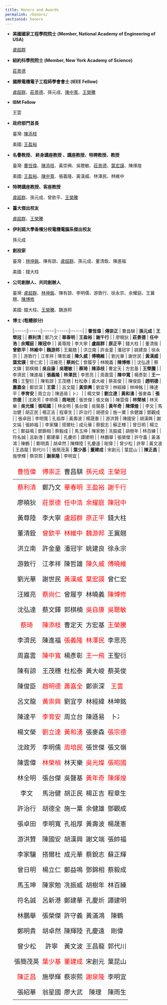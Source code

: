 ```yaml
---
title: Honors and Awards
permalink: /honors/
sectionid: honors
---
```

- **美國國家工程學院院士 (Member, National Academy of Engineering of USA)**

  [盧超群](/classmates/盧超群/)

- **紐約科學院院士 (Member, New York Academy of Science)**

  [莊景德](/classmates/莊景德/)

- **國際電機電子工程師學會會士 (IEEE Fellow)**

  [盧超群](/classmates/盧超群/)、[莊景德](/classmates/莊景德/)、孫元成、[陳中寬](/classmates/陳中寬/)、[王榮騰](/classmates/王榮騰/)

- **IBM Fellow**

  王雲

- **政府部門首長**

  臺灣: [陳添枝](/classmates/陳添枝/)

  美國: [王盈裕](/classmates/王盈裕/)

- **名譽教授、 終身講座教授 、講座教授、特聘教授、教授**

  臺灣: [曹恆偉](/classmates/曹恆偉)、[陳添枝](/classmates/陳添枝/)、黃崇興、吳聰敏、[莊景德](/classmates/莊景德/)、[葉宏謨](/classmates/葉宏謨)、陳煇煌

  美國: [王盈裕](/classmates/王盈裕/)、[陳中寬](/classmates/陳中寬/)、張義隆、黃漢威、林澤民、林維中

- **特聘講座教授、客座教授**

  [盧超群](/classmates/盧超群/)、孫元成、曾欽平、[王榮騰](/classmates/王榮騰/)

- **臺大傑出校友**

  [盧超群](/classmates/盧超群/)、[王榮騰](/classmates/王榮騰/)

- **伊利諾大學香檳分校電機電腦系傑出校友**

  孫元成

- **創投家**

  臺灣：[林坤銘](/classmates/林坤銘/)、陳有諒、[盧超群](/classmates/盧超群/)、孫元成、董清銓、陳進福

  美國：錢大柱

- **公司創辦人、共同創辦人**

  臺灣: [盧超群](/classmates/盧超群/)、[林坤銘](/classmates/林坤銘/)、陳有諒、李明儒、游敦行、徐永宗、余耀庭、王冀翹、[陳博修](/classmates/陳博修)

  美國: 錢大柱、[王榮騰](/classmates/王榮騰/)、魏游邦

- **博士 (粗體部分)**

  |:-----:|:-----:|:-----:|:-----:|:-----:|
  | **曹恆偉**	| **傅崇正**	| 曹昌騏	| **孫元成**	| **王榮冠**	|
  | **蔡利清**	| 鄭乃文	| **華春明**	| **王盈裕**	| **謝千行**	|
  | 廖曉狄	| **莊景德**	| **任中浩**	| **余耀庭**	| **陳冠中**	|
  | 黃尊陸	| 李大寧	| **盧超群**	| **原正平**	| 錢大柱	|
  | 董清銓	| **曾欽平**	| **林維中**	| **魏游邦**	| 王冀翹	|
  | 洪立南	| 許金童	| 潘冠宇	| 姚建良	| 徐永宗	|
  | 游敦行	| 江孝祥	| 陳哲雄	| **陳久威**	| **傅曉維**	|
  | 劉光華	| 謝世民	| **黃漢威**	| **葉宏謨**	| 曾仁宏	|
  | 汪維亮	| **蔡尚仁**	| 曾履亨	| 林曉義	| **陳博修**	|
  | 沈弘達	| 蔡文鐸	| 郭棋楠	| **吳自康**	| **吳聰敏**	|
  | **蔡琦**	| **陳添枝**	| 曹定天	| 方宏基	| **王榮騰**	|
  | 李濟民	| 陳進福	| **張義隆**	| **林澤民**	| 李思亮	|
  | 周嘉雲	| **陳中寬**	| 楊彥彰	| **王一飛**	| 王聖衍	|
  | 陳有諒	| 王茂穗	| 杜松泰	| 黃大峻	| 蔡英俊	|
  | 陳俊臣	| **趙明德**	| **蕭嘉全**	| 鄭崇深	| **王雲**	|
  | 呂文龍	| **黃崇興**	| 劉宜亨	| 林經緯	| 林坤銘	|
  | 陳達平	| **李育安**	| 周立台	| 陳遜易	| 卜冫	|
  | 楊文榮	| **劉立達**	| **黃和湧**	| 張麥森	| **張宗德**	|
  | 沈政芳	| 李明儒	| **周培民**	| 張世傑	| 張文嶺	|
  | 陳雲偉	| **林榮楨**	| 林天樂	| **吳光燦**	| **張昭國**	|
  | 林全明	| 張台傑	| 吳聲基	| **黃年奇**	| **陳煇煌**	|
  | 李文	| 馬治健	| 胡正民	| 楊正吉	| 程章生	|
  | 許治行	| 胡德全	| 施一粟	| 余健雄	| 鄧觀成	|
  | 張卓田	| 李明寬	| 孔祖厚	| 黃壽波	| 楊晟憲	|
  | 游洪贊	| 陳國安	| 胡漢興	| 謝文端	| 張帥福	|
  | 李家驤	| 搭爾杜	| 成元華	| 蔡銳志	| 蘇正輝	|
  | 曾日明	| 楊立仁	| 鄭益鳴	| 鄧錦相	| 蔡毅成	|
  | 馬玉坤	| 陳家勉	| 冼振威	| 胡樹年	| 林百練	|
  | 符名誠	| 呂新港	| 鄭建華	| 孔慶炘	| 譚建明	|
  | 林鵬舉	| 張榮傑	| 許守義	| 黃滿鴻	| 陳鶴	|
  | 鄭明貴	| 胡卓然	| 陳輝陸	| 孔慶遠	| 剛偉	|
  | 曾少松	| 許寧	| 黃文波	| 王昌龍	| 郭代川	|
  | 張簡茂英	| **葉少基**	| **董建成**	| 宋創元	| 葉昆山	|
  | **陳正昌**	| 施學輝	| 蔡崇熙	| **謝泉隆**	| 李明宜	|

  <style type="text/css">
  .tg  {border:none;border-collapse:collapse;border-spacing:0;}
  .tg td{border-style:solid;border-width:0px;font-family:Arial, sans-serif;font-size:20px;overflow:hidden;
    padding:10px 5px;word-break:normal;}
  .tg th{border-style:solid;border-width:0px;font-family:Arial, sans-serif;font-size:20px;font-weight:normal;
    overflow:hidden;padding:10px 5px;word-break:normal;}
  .tg .tg-36ox{border-color:#000000;color:#fe0000;text-align:center;vertical-align:top}
  .tg .tg-0pky{border-color:#000000;text-align:center;vertical-align:top}
  </style>
  <table class="tg">
  <thead>
    <tr>
      <th class="tg-36ox">曹恆偉</th>
      <th class="tg-36ox">傅崇正</th>
      <th class="tg-0pky">曹昌騏</th>
      <th class="tg-36ox">孫元成</th>
      <th class="tg-36ox">王榮冠</th>
    </tr>
  </thead>
  <tbody>
    <tr>
      <td class="tg-36ox">蔡利清</td>
      <td class="tg-0pky">鄭乃文</td>
      <td class="tg-36ox">華春明</td>
      <td class="tg-36ox">王盈裕</td>
      <td class="tg-36ox">謝千行</td>
    </tr>
    <tr>
      <td class="tg-0pky">廖曉狄</td>
      <td class="tg-36ox">莊景德</td>
      <td class="tg-36ox">任中浩</td>
      <td class="tg-36ox">余耀庭</td>
      <td class="tg-36ox">陳冠中</td>
    </tr>
    <tr>
      <td class="tg-0pky">黃尊陸</td>
      <td class="tg-0pky">李大寧</td>
      <td class="tg-36ox">盧超群</td>
      <td class="tg-36ox">原正平</td>
      <td class="tg-0pky">錢大柱</td>
    </tr>
    <tr>
      <td class="tg-0pky">董清銓</td>
      <td class="tg-36ox">曾欽平</td>
      <td class="tg-36ox">林維中</td>
      <td class="tg-36ox">魏游邦</td>
      <td class="tg-0pky">王冀翹</td>
    </tr>
    <tr>
      <td class="tg-0pky">洪立南</td>
      <td class="tg-0pky">許金童</td>
      <td class="tg-0pky">潘冠宇</td>
      <td class="tg-0pky">姚建良</td>
      <td class="tg-0pky">徐永宗</td>
    </tr>
    <tr>
      <td class="tg-0pky">游敦行</td>
      <td class="tg-0pky">江孝祥</td>
      <td class="tg-0pky">陳哲雄</td>
      <td class="tg-36ox">陳久威</td>
      <td class="tg-36ox">傅曉維</td>
    </tr>
    <tr>
      <td class="tg-0pky">劉光華</td>
      <td class="tg-0pky">謝世民</td>
      <td class="tg-36ox">黃漢威</td>
      <td class="tg-36ox">葉宏謨</td>
      <td class="tg-0pky">曾仁宏</td>
    </tr>
    <tr>
      <td class="tg-0pky">汪維亮</td>
      <td class="tg-36ox">蔡尚仁</td>
      <td class="tg-0pky">曾履亨</td>
      <td class="tg-0pky">林曉義</td>
      <td class="tg-36ox">陳博修</td>
    </tr>
    <tr>
      <td class="tg-0pky">沈弘達</td>
      <td class="tg-0pky">蔡文鐸</td>
      <td class="tg-0pky">郭棋楠</td>
      <td class="tg-36ox">吳自康</td>
      <td class="tg-36ox">吳聰敏</td>
    </tr>
    <tr>
      <td class="tg-36ox">蔡琦</td>
      <td class="tg-36ox">陳添枝</td>
      <td class="tg-0pky">曹定天</td>
      <td class="tg-0pky">方宏基</td>
      <td class="tg-36ox">王榮騰</td>
    </tr>
    <tr>
      <td class="tg-0pky">李濟民</td>
      <td class="tg-0pky">陳進福</td>
      <td class="tg-36ox">張義隆</td>
      <td class="tg-36ox">林澤民</td>
      <td class="tg-0pky">李思亮</td>
    </tr>
    <tr>
      <td class="tg-0pky">周嘉雲</td>
      <td class="tg-36ox">陳中寬</td>
      <td class="tg-0pky">楊彥彰</td>
      <td class="tg-36ox">王一飛</td>
      <td class="tg-0pky">王聖衍</td>
    </tr>
    <tr>
      <td class="tg-0pky">陳有諒</td>
      <td class="tg-0pky">王茂穗</td>
      <td class="tg-0pky">杜松泰</td>
      <td class="tg-0pky">黃大峻</td>
      <td class="tg-0pky">蔡英俊</td>
    </tr>
    <tr>
      <td class="tg-0pky">陳俊臣</td>
      <td class="tg-36ox">趙明德</td>
      <td class="tg-36ox">蕭嘉全</td>
      <td class="tg-0pky">鄭崇深</td>
      <td class="tg-36ox">王雲</td>
    </tr>
    <tr>
      <td class="tg-0pky">呂文龍</td>
      <td class="tg-36ox">黃崇興</td>
      <td class="tg-0pky">劉宜亨</td>
      <td class="tg-0pky">林經緯</td>
      <td class="tg-0pky">林坤銘</td>
    </tr>
    <tr>
      <td class="tg-0pky">陳達平</td>
      <td class="tg-36ox">李育安</td>
      <td class="tg-0pky">周立台</td>
      <td class="tg-0pky">陳遜易</td>
      <td class="tg-0pky">卜冫</td>
    </tr>
    <tr>
      <td class="tg-0pky">楊文榮</td>
      <td class="tg-36ox">劉立達</td>
      <td class="tg-36ox">黃和湧</td>
      <td class="tg-0pky">張麥森</td>
      <td class="tg-36ox">張宗德</td>
    </tr>
    <tr>
      <td class="tg-0pky">沈政芳</td>
      <td class="tg-0pky">李明儒</td>
      <td class="tg-36ox">周培民</td>
      <td class="tg-0pky">張世傑</td>
      <td class="tg-0pky">張文嶺</td>
    </tr>
    <tr>
      <td class="tg-0pky">陳雲偉</td>
      <td class="tg-36ox">林榮楨</td>
      <td class="tg-0pky">林天樂</td>
      <td class="tg-36ox">吳光燦</td>
      <td class="tg-36ox">張昭國</td>
    </tr>
    <tr>
      <td class="tg-0pky">林全明</td>
      <td class="tg-0pky">張台傑</td>
      <td class="tg-0pky">吳聲基</td>
      <td class="tg-36ox">黃年奇</td>
      <td class="tg-36ox">陳煇煌</td>
    </tr>
    <tr>
      <td class="tg-0pky">李文</td>
      <td class="tg-0pky">馬治健</td>
      <td class="tg-0pky">胡正民</td>
      <td class="tg-0pky">楊正吉</td>
      <td class="tg-0pky">程章生</td>
    </tr>
    <tr>
      <td class="tg-0pky">許治行</td>
      <td class="tg-0pky">胡德全</td>
      <td class="tg-0pky">施一粟</td>
      <td class="tg-0pky">余健雄</td>
      <td class="tg-0pky">鄧觀成</td>
    </tr>
    <tr>
      <td class="tg-0pky">張卓田</td>
      <td class="tg-0pky">李明寬</td>
      <td class="tg-0pky">孔祖厚</td>
      <td class="tg-0pky">黃壽波</td>
      <td class="tg-0pky">楊晟憲</td>
    </tr>
    <tr>
      <td class="tg-0pky">游洪贊</td>
      <td class="tg-0pky">陳國安</td>
      <td class="tg-0pky">胡漢興</td>
      <td class="tg-0pky">謝文端</td>
      <td class="tg-0pky">張帥福</td>
    </tr>
    <tr>
      <td class="tg-0pky">李家驤</td>
      <td class="tg-0pky">搭爾杜</td>
      <td class="tg-0pky">成元華</td>
      <td class="tg-0pky">蔡銳志</td>
      <td class="tg-0pky">蘇正輝</td>
    </tr>
    <tr>
      <td class="tg-0pky">曾日明</td>
      <td class="tg-0pky">楊立仁</td>
      <td class="tg-0pky">鄭益鳴</td>
      <td class="tg-0pky">鄧錦相</td>
      <td class="tg-0pky">蔡毅成</td>
    </tr>
    <tr>
      <td class="tg-0pky">馬玉坤</td>
      <td class="tg-0pky">陳家勉</td>
      <td class="tg-0pky">冼振威</td>
      <td class="tg-0pky">胡樹年</td>
      <td class="tg-0pky">林百練</td>
    </tr>
    <tr>
      <td class="tg-0pky">符名誠</td>
      <td class="tg-0pky">呂新港</td>
      <td class="tg-0pky">鄭建華</td>
      <td class="tg-0pky">孔慶炘</td>
      <td class="tg-0pky">譚建明</td>
    </tr>
    <tr>
      <td class="tg-0pky">林鵬舉</td>
      <td class="tg-0pky">張榮傑</td>
      <td class="tg-0pky">許守義</td>
      <td class="tg-0pky">黃滿鴻</td>
      <td class="tg-0pky">陳鶴</td>
    </tr>
    <tr>
      <td class="tg-0pky">鄭明貴</td>
      <td class="tg-0pky">胡卓然</td>
      <td class="tg-0pky">陳輝陸</td>
      <td class="tg-0pky">孔慶遠</td>
      <td class="tg-0pky">剛偉</td>
    </tr>
    <tr>
      <td class="tg-0pky">曾少松</td>
      <td class="tg-0pky">許寧</td>
      <td class="tg-0pky">黃文波</td>
      <td class="tg-0pky">王昌龍</td>
      <td class="tg-0pky">郭代川</td>
    </tr>
    <tr>
      <td class="tg-0pky">張簡茂英</td>
      <td class="tg-36ox">葉少基</td>
      <td class="tg-36ox">董建成</td>
      <td class="tg-0pky">宋創元</td>
      <td class="tg-0pky">葉昆山</td>
    </tr>
    <tr>
      <td class="tg-36ox">陳正昌</td>
      <td class="tg-0pky">施學輝</td>
      <td class="tg-0pky">蔡崇熙</td>
      <td class="tg-36ox">謝泉隆</td>
      <td class="tg-0pky">李明宜</td>
    </tr>
    <tr>
      <td class="tg-0pky">張紹華</td>
      <td class="tg-0pky">翁星國</td>
      <td class="tg-0pky">廖大武</td>
      <td class="tg-0pky">陳理</td>
      <td class="tg-0pky">陳雨生</td>
    </tr>
  </tbody>
  </table>
